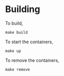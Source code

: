 # Building

To build,

```
make build
```

To start the containers,

```
make up
```

To remove the containers,

```
make remove
```
